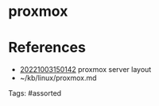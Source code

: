 # proxmox

# References
- [20221003150142](/zet/20221003150142/README.md) proxmox server layout
- ~/kb/linux/proxmox.md

Tags:
    #assorted
